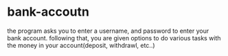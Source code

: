# bank-accoutn
the program asks you to enter a username, and password to enter your bank account. following that, you are given options to do various tasks with the money in your account(deposit, withdrawl, etc..)
